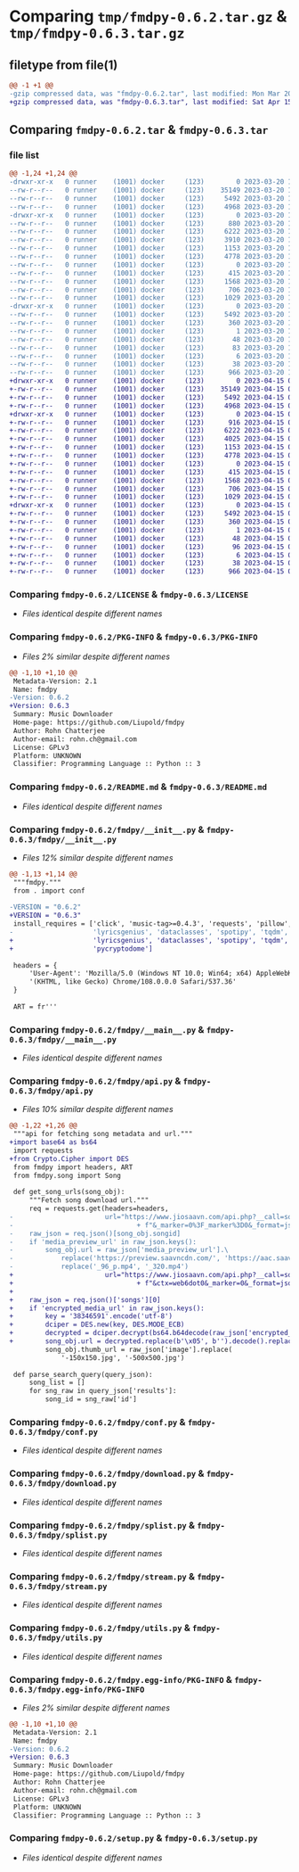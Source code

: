 # Comparing `tmp/fmdpy-0.6.2.tar.gz` & `tmp/fmdpy-0.6.3.tar.gz`

## filetype from file(1)

```diff
@@ -1 +1 @@
-gzip compressed data, was "fmdpy-0.6.2.tar", last modified: Mon Mar 20 11:50:26 2023, max compression
+gzip compressed data, was "fmdpy-0.6.3.tar", last modified: Sat Apr 15 06:51:56 2023, max compression
```

## Comparing `fmdpy-0.6.2.tar` & `fmdpy-0.6.3.tar`

### file list

```diff
@@ -1,24 +1,24 @@
-drwxr-xr-x   0 runner    (1001) docker     (123)        0 2023-03-20 11:50:25.994536 fmdpy-0.6.2/
--rw-r--r--   0 runner    (1001) docker     (123)    35149 2023-03-20 11:50:16.000000 fmdpy-0.6.2/LICENSE
--rw-r--r--   0 runner    (1001) docker     (123)     5492 2023-03-20 11:50:25.994536 fmdpy-0.6.2/PKG-INFO
--rw-r--r--   0 runner    (1001) docker     (123)     4968 2023-03-20 11:50:16.000000 fmdpy-0.6.2/README.md
-drwxr-xr-x   0 runner    (1001) docker     (123)        0 2023-03-20 11:50:25.990536 fmdpy-0.6.2/fmdpy/
--rw-r--r--   0 runner    (1001) docker     (123)      880 2023-03-20 11:50:16.000000 fmdpy-0.6.2/fmdpy/__init__.py
--rw-r--r--   0 runner    (1001) docker     (123)     6222 2023-03-20 11:50:16.000000 fmdpy-0.6.2/fmdpy/__main__.py
--rw-r--r--   0 runner    (1001) docker     (123)     3910 2023-03-20 11:50:16.000000 fmdpy-0.6.2/fmdpy/api.py
--rw-r--r--   0 runner    (1001) docker     (123)     1153 2023-03-20 11:50:16.000000 fmdpy-0.6.2/fmdpy/conf.py
--rw-r--r--   0 runner    (1001) docker     (123)     4778 2023-03-20 11:50:16.000000 fmdpy-0.6.2/fmdpy/download.py
--rw-r--r--   0 runner    (1001) docker     (123)        0 2023-03-20 11:50:16.000000 fmdpy-0.6.2/fmdpy/prompt.py
--rw-r--r--   0 runner    (1001) docker     (123)      415 2023-03-20 11:50:16.000000 fmdpy-0.6.2/fmdpy/song.py
--rw-r--r--   0 runner    (1001) docker     (123)     1568 2023-03-20 11:50:16.000000 fmdpy-0.6.2/fmdpy/splist.py
--rw-r--r--   0 runner    (1001) docker     (123)      706 2023-03-20 11:50:16.000000 fmdpy-0.6.2/fmdpy/stream.py
--rw-r--r--   0 runner    (1001) docker     (123)     1029 2023-03-20 11:50:16.000000 fmdpy-0.6.2/fmdpy/utils.py
-drwxr-xr-x   0 runner    (1001) docker     (123)        0 2023-03-20 11:50:25.994536 fmdpy-0.6.2/fmdpy.egg-info/
--rw-r--r--   0 runner    (1001) docker     (123)     5492 2023-03-20 11:50:25.000000 fmdpy-0.6.2/fmdpy.egg-info/PKG-INFO
--rw-r--r--   0 runner    (1001) docker     (123)      360 2023-03-20 11:50:25.000000 fmdpy-0.6.2/fmdpy.egg-info/SOURCES.txt
--rw-r--r--   0 runner    (1001) docker     (123)        1 2023-03-20 11:50:25.000000 fmdpy-0.6.2/fmdpy.egg-info/dependency_links.txt
--rw-r--r--   0 runner    (1001) docker     (123)       48 2023-03-20 11:50:25.000000 fmdpy-0.6.2/fmdpy.egg-info/entry_points.txt
--rw-r--r--   0 runner    (1001) docker     (123)       83 2023-03-20 11:50:25.000000 fmdpy-0.6.2/fmdpy.egg-info/requires.txt
--rw-r--r--   0 runner    (1001) docker     (123)        6 2023-03-20 11:50:25.000000 fmdpy-0.6.2/fmdpy.egg-info/top_level.txt
--rw-r--r--   0 runner    (1001) docker     (123)       38 2023-03-20 11:50:25.994536 fmdpy-0.6.2/setup.cfg
--rw-r--r--   0 runner    (1001) docker     (123)      966 2023-03-20 11:50:16.000000 fmdpy-0.6.2/setup.py
+drwxr-xr-x   0 runner    (1001) docker     (123)        0 2023-04-15 06:51:56.100744 fmdpy-0.6.3/
+-rw-r--r--   0 runner    (1001) docker     (123)    35149 2023-04-15 06:51:49.000000 fmdpy-0.6.3/LICENSE
+-rw-r--r--   0 runner    (1001) docker     (123)     5492 2023-04-15 06:51:56.100744 fmdpy-0.6.3/PKG-INFO
+-rw-r--r--   0 runner    (1001) docker     (123)     4968 2023-04-15 06:51:49.000000 fmdpy-0.6.3/README.md
+drwxr-xr-x   0 runner    (1001) docker     (123)        0 2023-04-15 06:51:56.096744 fmdpy-0.6.3/fmdpy/
+-rw-r--r--   0 runner    (1001) docker     (123)      916 2023-04-15 06:51:49.000000 fmdpy-0.6.3/fmdpy/__init__.py
+-rw-r--r--   0 runner    (1001) docker     (123)     6222 2023-04-15 06:51:49.000000 fmdpy-0.6.3/fmdpy/__main__.py
+-rw-r--r--   0 runner    (1001) docker     (123)     4025 2023-04-15 06:51:49.000000 fmdpy-0.6.3/fmdpy/api.py
+-rw-r--r--   0 runner    (1001) docker     (123)     1153 2023-04-15 06:51:49.000000 fmdpy-0.6.3/fmdpy/conf.py
+-rw-r--r--   0 runner    (1001) docker     (123)     4778 2023-04-15 06:51:49.000000 fmdpy-0.6.3/fmdpy/download.py
+-rw-r--r--   0 runner    (1001) docker     (123)        0 2023-04-15 06:51:49.000000 fmdpy-0.6.3/fmdpy/prompt.py
+-rw-r--r--   0 runner    (1001) docker     (123)      415 2023-04-15 06:51:49.000000 fmdpy-0.6.3/fmdpy/song.py
+-rw-r--r--   0 runner    (1001) docker     (123)     1568 2023-04-15 06:51:49.000000 fmdpy-0.6.3/fmdpy/splist.py
+-rw-r--r--   0 runner    (1001) docker     (123)      706 2023-04-15 06:51:49.000000 fmdpy-0.6.3/fmdpy/stream.py
+-rw-r--r--   0 runner    (1001) docker     (123)     1029 2023-04-15 06:51:49.000000 fmdpy-0.6.3/fmdpy/utils.py
+drwxr-xr-x   0 runner    (1001) docker     (123)        0 2023-04-15 06:51:56.096744 fmdpy-0.6.3/fmdpy.egg-info/
+-rw-r--r--   0 runner    (1001) docker     (123)     5492 2023-04-15 06:51:55.000000 fmdpy-0.6.3/fmdpy.egg-info/PKG-INFO
+-rw-r--r--   0 runner    (1001) docker     (123)      360 2023-04-15 06:51:56.000000 fmdpy-0.6.3/fmdpy.egg-info/SOURCES.txt
+-rw-r--r--   0 runner    (1001) docker     (123)        1 2023-04-15 06:51:55.000000 fmdpy-0.6.3/fmdpy.egg-info/dependency_links.txt
+-rw-r--r--   0 runner    (1001) docker     (123)       48 2023-04-15 06:51:55.000000 fmdpy-0.6.3/fmdpy.egg-info/entry_points.txt
+-rw-r--r--   0 runner    (1001) docker     (123)       96 2023-04-15 06:51:55.000000 fmdpy-0.6.3/fmdpy.egg-info/requires.txt
+-rw-r--r--   0 runner    (1001) docker     (123)        6 2023-04-15 06:51:55.000000 fmdpy-0.6.3/fmdpy.egg-info/top_level.txt
+-rw-r--r--   0 runner    (1001) docker     (123)       38 2023-04-15 06:51:56.100744 fmdpy-0.6.3/setup.cfg
+-rw-r--r--   0 runner    (1001) docker     (123)      966 2023-04-15 06:51:49.000000 fmdpy-0.6.3/setup.py
```

### Comparing `fmdpy-0.6.2/LICENSE` & `fmdpy-0.6.3/LICENSE`

 * *Files identical despite different names*

### Comparing `fmdpy-0.6.2/PKG-INFO` & `fmdpy-0.6.3/PKG-INFO`

 * *Files 2% similar despite different names*

```diff
@@ -1,10 +1,10 @@
 Metadata-Version: 2.1
 Name: fmdpy
-Version: 0.6.2
+Version: 0.6.3
 Summary: Music Downloader
 Home-page: https://github.com/Liupold/fmdpy
 Author: Rohn Chatterjee
 Author-email: rohn.ch@gmail.com
 License: GPLv3
 Platform: UNKNOWN
 Classifier: Programming Language :: Python :: 3
```

### Comparing `fmdpy-0.6.2/README.md` & `fmdpy-0.6.3/README.md`

 * *Files identical despite different names*

### Comparing `fmdpy-0.6.2/fmdpy/__init__.py` & `fmdpy-0.6.3/fmdpy/__init__.py`

 * *Files 12% similar despite different names*

```diff
@@ -1,13 +1,14 @@
 """fmdpy."""
 from . import conf
 
-VERSION = "0.6.2"
+VERSION = "0.6.3"
 install_requires = ['click', 'music-tag>=0.4.3', 'requests', 'pillow',
-                    'lyricsgenius', 'dataclasses', 'spotipy', 'tqdm', 'pydub']
+                    'lyricsgenius', 'dataclasses', 'spotipy', 'tqdm', 'pydub',
+                    'pycryptodome']
 
 headers = {
     'User-Agent': 'Mozilla/5.0 (Windows NT 10.0; Win64; x64) AppleWebKit/537.36 ' +
     '(KHTML, like Gecko) Chrome/108.0.0.0 Safari/537.36'
 }
 
 ART = fr'''
```

### Comparing `fmdpy-0.6.2/fmdpy/__main__.py` & `fmdpy-0.6.3/fmdpy/__main__.py`

 * *Files identical despite different names*

### Comparing `fmdpy-0.6.2/fmdpy/api.py` & `fmdpy-0.6.3/fmdpy/api.py`

 * *Files 10% similar despite different names*

```diff
@@ -1,22 +1,26 @@
 """api for fetching song metadata and url."""
+import base64 as bs64
 import requests
+from Crypto.Cipher import DES
 from fmdpy import headers, ART
 from fmdpy.song import Song
 
 def get_song_urls(song_obj):
     """Fetch song download url."""
     req = requests.get(headers=headers,
-                       url="https://www.jiosaavn.com/api.php?__call=song.getDetails&cc=in" \
-                               + f"&_marker=0%3F_marker%3D0&_format=json&pids={song_obj.songid}")
-    raw_json = req.json()[song_obj.songid]
-    if 'media_preview_url' in raw_json.keys():
-        song_obj.url = raw_json['media_preview_url'].\
-            replace('https://preview.saavncdn.com/', 'https://aac.saavncdn.com/').\
-            replace('_96_p.mp4', '_320.mp4')
+                       url="https://www.jiosaavn.com/api.php?__call=song.getDetails" \
+                               + f"&ctx=web6dot0&_marker=0&_format=json&pids={song_obj.songid}")
+
+    raw_json = req.json()['songs'][0]
+    if 'encrypted_media_url' in raw_json.keys():
+        key = '38346591'.encode('utf-8')
+        dciper = DES.new(key, DES.MODE_ECB)
+        decrypted = dciper.decrypt(bs64.b64decode(raw_json['encrypted_media_url']))
+        song_obj.url = decrypted.replace(b'\x05', b'').decode().replace('_96', '_320')
         song_obj.thumb_url = raw_json['image'].replace(
             '-150x150.jpg', '-500x500.jpg')
 
 def parse_search_query(query_json):
     song_list = []
     for sng_raw in query_json['results']:
         song_id = sng_raw['id']
```

### Comparing `fmdpy-0.6.2/fmdpy/conf.py` & `fmdpy-0.6.3/fmdpy/conf.py`

 * *Files identical despite different names*

### Comparing `fmdpy-0.6.2/fmdpy/download.py` & `fmdpy-0.6.3/fmdpy/download.py`

 * *Files identical despite different names*

### Comparing `fmdpy-0.6.2/fmdpy/splist.py` & `fmdpy-0.6.3/fmdpy/splist.py`

 * *Files identical despite different names*

### Comparing `fmdpy-0.6.2/fmdpy/stream.py` & `fmdpy-0.6.3/fmdpy/stream.py`

 * *Files identical despite different names*

### Comparing `fmdpy-0.6.2/fmdpy/utils.py` & `fmdpy-0.6.3/fmdpy/utils.py`

 * *Files identical despite different names*

### Comparing `fmdpy-0.6.2/fmdpy.egg-info/PKG-INFO` & `fmdpy-0.6.3/fmdpy.egg-info/PKG-INFO`

 * *Files 2% similar despite different names*

```diff
@@ -1,10 +1,10 @@
 Metadata-Version: 2.1
 Name: fmdpy
-Version: 0.6.2
+Version: 0.6.3
 Summary: Music Downloader
 Home-page: https://github.com/Liupold/fmdpy
 Author: Rohn Chatterjee
 Author-email: rohn.ch@gmail.com
 License: GPLv3
 Platform: UNKNOWN
 Classifier: Programming Language :: Python :: 3
```

### Comparing `fmdpy-0.6.2/setup.py` & `fmdpy-0.6.3/setup.py`

 * *Files identical despite different names*


